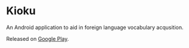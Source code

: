 # Kioku
An Android application to aid in foreign language vocabulary acqusition.

Released on [Google Play](https://play.google.com/store/apps/details?id=me.cthorne.kioku).
